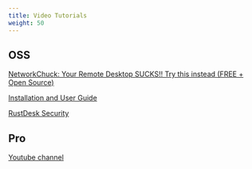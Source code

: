 ```yaml
---
title: Video Tutorials
weight: 50
---
```


## OSS
[NetworkChuck: Your Remote Desktop SUCKS!! Try this instead (FREE + Open Source)
](https://www.youtube.com/watch?v=EXL8mMUXs88)

[Installation and User Guide](https://www.youtube.com/watch?v=9nzHm3xGz2I)

[RustDesk Security](https://www.youtube.com/watch?v=EeFqj23jxMk)

## Pro
[Youtube channel](https://youtube.com/@rustdesk)
